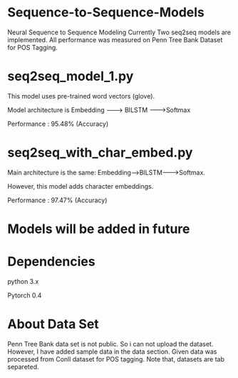 # Sequence-to-Sequence-Models
Neural Sequence to Sequence Modeling
Currently Two seq2seq models are implemented. All performance was measured on Penn Tree Bank Dataset for POS Tagging.
# seq2seq_model_1.py
This model uses pre-trained word vectors (glove).

Model architecture is Embedding ---> BILSTM --->Softmax

Performance : 95.48% (Accuracy)
# seq2seq_with_char_embed.py
Main architecture is the same: Embedding-->BILSTM--->Softmax.

However, this model adds character embeddings.

Performance : 97.47% (Accuracy)
# Models will be added in future

# Dependencies
python 3.x

Pytorch 0.4
# About Data Set
Penn Tree Bank data set is not public. So i can not upload the dataset. However, I have added sample data in the data section. Given data was processed from Conll dataset for POS tagging. Note that, datasets are tab separeted.
